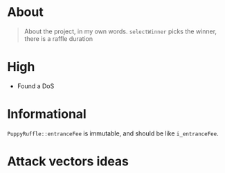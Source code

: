 # About 

> About the project, in my own words. `selectWinner` picks the winner, there is a raffle duration

# High

- Found a DoS

# Informational
`PuppyRuffle::entranceFee` is immutable, and should be like `i_entranceFee`.

# Attack vectors ideas
